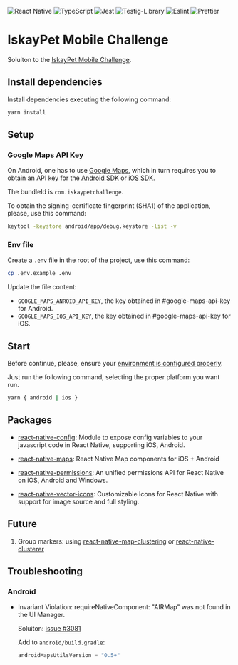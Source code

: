 ![React Native](https://img.shields.io/badge/react_native_v0.71.4-%2320232a.svg?style=for-the-badge&logo=react&logoColor=%2361DAFB)
![TypeScript](https://img.shields.io/badge/typescript-%23007ACC.svg?style=for-the-badge&logo=typescript&logoColor=white)
![Jest](https://img.shields.io/badge/Jest-323330?style=for-the-badge&logo=Jest&logoColor=white)
![Testig-Library](https://img.shields.io/badge/testing%20library-323330?style=for-the-badge&logo=testing-library&logoColor=red)
![Eslint](https://img.shields.io/badge/eslint-3A33D1?style=for-the-badge&logo=eslint&logoColor=white)
![Prettier](https://img.shields.io/badge/prettier-1A2C34?style=for-the-badge&logo=prettier&logoColor=F7BA3E)

# IskayPet Mobile Challenge

Soluiton to the [IskayPet Mobile Challenge][ikp-mobile-challenge].

## Install dependencies

Install dependencies executing the following command:

```bash
yarn install
```

## Setup

### Google Maps API Key

On Android, one has to use [Google Maps][google-maps], which in turn requires
you to obtain an API key for the [Android SDK][sdk-api-key-android] or [iOS SDK][sdk-api-key-ios].

The bundleId is `com.iskaypetchallenge`.

To obtain the signing-certificate fingerprint (SHA1) of the application, please,
use this command:

```bash
keytool -keystore android/app/debug.keystore -list -v
```

### Env file

Create a `.env` file in the root of the project, use this command:

```bash
cp .env.example .env

```

Update the file content:

- `GOOGLE_MAPS_ANROID_API_KEY`, the key obtained in #google-maps-api-key for Android.
- `GOOGLE_MAPS_IOS_API_KEY`, the key obtained in #google-maps-api-key for iOS.

## Start

Before continue, please, ensure your [environment is configured properly][environment-setup].

Just run the following command, selecting the proper platform you want run.

```bash
yarn { android | ios }
```

## Packages

- [react-native-config][react-native-config-package]: Module to expose config
  variables to your javascript code in React Native, supporting iOS, Android.

- [react-native-maps][react-native-maps-package]: React Native Map components
  for iOS + Android

- [react-native-permissions][react-native-permissions-package]: An unified
  permissions API for React Native on iOS, Android and Windows.

- [react-native-vector-icons][react-native-vector-icons-package]: Customizable
  Icons for React Native with support for image source and full styling.

## Future

1. Group markers: using [react-native-map-clustering][react-native-map-clustering-package]
   or [react-native-clusterer][react-native-clusterer-package]

## Troubleshooting

### Android

- Invariant Violation: requireNativeComponent: "AIRMap" was not found in the UI Manager.

  Soluiton: [issue #3081][react-native-maps-issues-3081]

  Add to `android/build.gradle`:

  ```gradle
  androidMapsUtilsVersion = "0.5+"
  ```

[environment-setup]: https://reactnative.dev/docs/environment-setup
[google-maps]: https://developers.google.com/maps/documentation/
[ikp-mobile-challenge]: https://github.com/manuelabarca/ikp-mobile-challenge
[react-native-clusterer-package]: https://github.com/JiriHoffmann/react-native-clusterer
[react-native-config-package]: https://github.com/luggit/react-native-config
[react-native-permissions-package]: https://github.com/zoontek/react-native-permissions
[react-native-map-clustering-package]: https://github.com/venits/react-native-map-clustering
[react-native-maps-package]: https://github.com/react-native-maps/react-native-maps
[react-native-vector-icons-package]: https://github.com/oblador/react-native-vector-icons
[react-native-maps-issues-3081]: https://github.com/react-native-maps/react-native-maps/issues/3081
[sdk-api-key-android]: https://developers.google.com/maps/documentation/android-sdk
[sdk-api-key-ios]: https://developers.google.com/maps/documentation/ios-sdk
